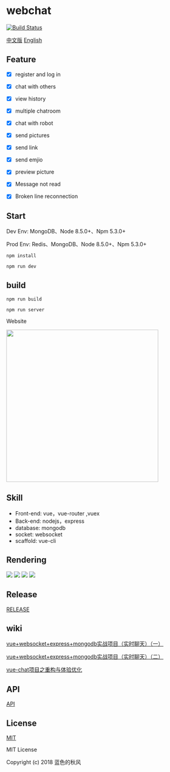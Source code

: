 # webchat
[![Build Status](https://www.travis-ci.org/hua1995116/webchat.svg?branch=master)](https://www.travis-ci.org/hua1995116/webchat)

[中文版](./README.md) [English](./zh_en.md) 

## Feature

- [x] register and log in
- [x] chat with others
- [x] view history
- [x] multiple chatroom
- [x] chat with robot
- [x] send pictures
- [x] send link
- [x] send emjio
- [x] preview picture
- [x] Message not read
- [x] Broken line reconnection


## Start

Dev Env: MongoDB、Node 8.5.0+、Npm 5.3.0+

Prod Env: Redis、MongoDB、Node 8.5.0+、Npm 5.3.0+

```Shell
npm install

npm run dev

```

## build 

```
npm run build 

npm run server
```

Website

<img src="http://s3.qiufengh.com/images/1536588077.png" width="400" />

## Skill

 - Front-end: vue，vue-router ,vuex
 - Back-end: nodejs，express
 - database: mongodb
 - socket: websocket
 - scaffold: vue-cli

## Rendering

<img src="http://s3.qiufengh.com/screenshot/1.png"/>

<img src="http://s3.qiufengh.com/screenshot/2.png"/>

<img src="http://s3.qiufengh.com/screenshot/3.png"/>

<img src="http://s3.qiufengh.com/screenshot/4.png"/>

## Release

<a href="./RELEASE.md">RELEASE</a>

## wiki
[vue+websocket+express+mongodb实战项目（实时聊天）（一）](http://blog.csdn.net/blueblueskyhua/article/details/70807847)

[vue+websocket+express+mongodb实战项目（实时聊天）（二）](http://blog.csdn.net/blueblueskyhua/article/details/73250992)

[vue-chat项目之重构与体验优化](http://blog.csdn.net/blueblueskyhua/article/details/78159672)

## API

<a href="./API.md">API</a>

## License

[MIT](http://opensource.org/licenses/MIT)

MIT License

Copyright (c) 2018 蓝色的秋风
